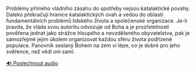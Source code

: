 
Problémy přímého vládního zásahu do spotřeby nejsou katalaktické povahy. Daleko překračují hranice katalaktických úvah a vedou do oblasti fundamentálních problémů lidského života a společenské organizace. Je-li pravda, že vláda svou autoritu odvozuje od Boha a je prozřetelností pověřena jednat jako strážce hloupého a nevzdělaného obyvatelstva, pak je samozřejmě jejím úkolem organizovat každou sféru života podřízené populace. Panovník seslaný Bohem na zem ví lépe, co je dobré pro jeho svěřence, než vědí oni sami.

[🔊 Poslechnout audio](/data/7-paragraphs/audio/chapter_145/para_009-Problmy-pmho-vldnho-zsahu-do-spoteby-nejso.mp3)
